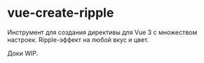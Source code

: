 # vue-create-ripple

Инструмент для создания директивы для Vue 3 с множеством настроек. Ripple-эффект на любой вкус и цвет.

Доки WIP.
